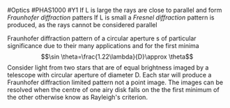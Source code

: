 #Optics #PHAS1000 #Y1 
If L is large the rays are close to parallel and form *Fraunhofer diffraction* patters
If L is small a *Fresnel diffraction* pattern is produced, as the rays cannot be considered parallel 

Fraunhofer diffraction pattern of a circular aperture s of particular significance due to their many applications and for the first minima
$$\sin \theta=\frac{1.22\lambda}{D}\approx \theta$$
Consider light from two stars that are of equal brightness imaged by a telescope with circular aperture of diameter D. Each star will produce a Fraunhofer diffraction limited pattern not a point image. The images can be resolved when the centre of one airy disk falls on the the first minimum of the other otherwise know as Rayleigh's criterion.
